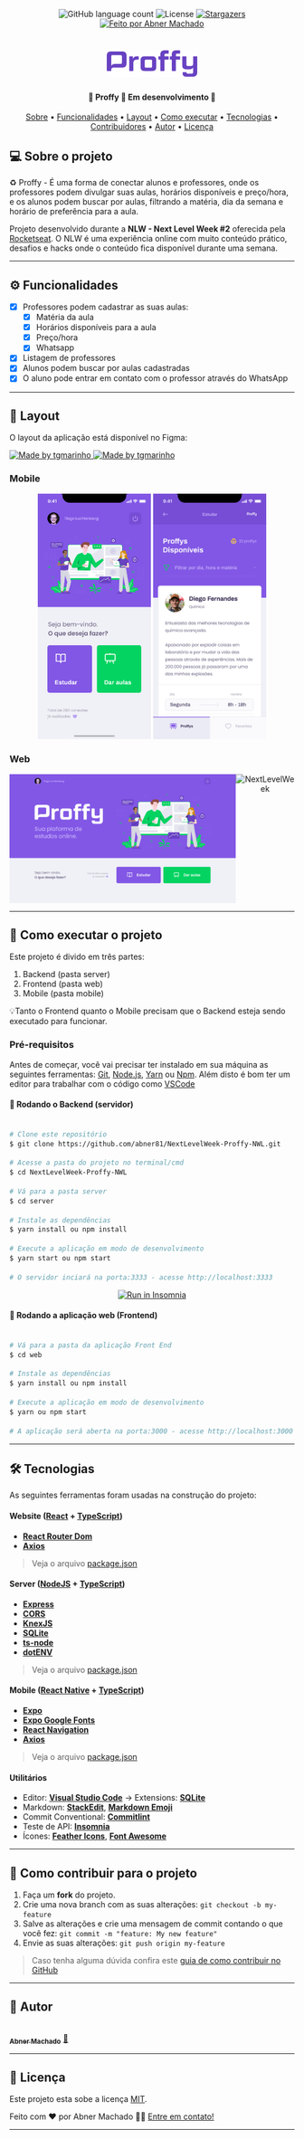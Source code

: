 
<p align="center">
  <img alt="GitHub language count" src="https://img.shields.io/github/languages/count/tgmarinho/README-ecoleta?color=%2304D361">
    
   <img alt="License" src="https://img.shields.io/badge/license-MIT-brightgreen">
   <a href="https://github.com/tgmarinho/README-ecoleta/stargazers">
    <img alt="Stargazers" src="https://img.shields.io/github/stars/tgmarinho/README-ecoleta?style=social">
  </a>

  <a href="https://www.abnermachado.com">
    <img alt="Feito por Abner Machado" src="https://img.shields.io/badge/Feito%20por-Abner%20Machado-blue">
  </a>
  
</p>
<h1 align="center">
    <img alt="Proffy-Abner Machado" title="#Proffy" src="./web/src/assets/images/Proffy.png" />
</h1>

<h4 align="center"> 
	🚧  Proffy 🚀 Em desenvolvimento  🚧
</h4>

<p align="center">
 <a href="#-sobre-o-projeto">Sobre</a> •
 <a href="#-funcionalidades">Funcionalidades</a> •
 <a href="#-layout">Layout</a> • 
 <a href="#-como-executar-o-projeto">Como executar</a> • 
 <a href="#-tecnologias">Tecnologias</a> • 
 <a href="#-contribuidores">Contribuidores</a> • 
 <a href="#-autor">Autor</a> • 
 <a href="#user-content--licença">Licença</a>
</p>


## 💻 Sobre o projeto

♻️ Proffy - É uma forma de conectar alunos e professores, onde os professores podem divulgar suas aulas, horários disponíveis e preço/hora, e os alunos podem buscar por aulas, filtrando a matéria, dia da semana e horário de preferência para a aula.


Projeto desenvolvido durante a **NLW - Next Level Week #2** oferecida pela [Rocketseat](https://rocketseat.com.br).
O NLW é uma experiência online com muito conteúdo prático, desafios e hacks onde o conteúdo fica disponível durante uma semana.

---

## ⚙️ Funcionalidades

- [x] Professores podem cadastrar as suas aulas:
    - [x] Matéria da aula
    - [x] Horários disponíveis para a aula
    - [x] Preço/hora
    - [x] Whatsapp
- [x] Listagem de professores
- [x] Alunos podem buscar por aulas cadastradas
- [x] O aluno pode entrar em contato com o professor através do WhatsApp

---

## 🎨 Layout

O layout da aplicação está disponível no Figma:

<a href="https://www.figma.com/file/GHGS126t7WYjnPZdRKChJF/?viewer=1&node-id=">
  <img alt="Made by tgmarinho" src="https://img.shields.io/badge/Acessar%20layout%20web-Figma-green">
</a>
<a href="https://www.figma.com/file/e33KvgUpFdunXxJjHnK7CG/Proffy-Mobile">
  <img alt="Made by tgmarinho" src="https://img.shields.io/badge/Acessar%20layout%20mobile-Figma-orange">
</a>


### Mobile

<p align="center">
  <img alt="NextLevelWeek" title="#NextLevelWeek" src="./web/src/assets/images/Home-mobile.png" width="200px">

  <img alt="NextLevelWeek" title="#NextLevelWeek" src="./web/src/assets/images/Quero estudar.png" width="200px">
</p>

### Web

<p align="center" style="display: flex; align-items: flex-start; justify-content: center;">
  <img alt="NextLevelWeek" title="#NextLevelWeek" src="./web/src/assets/images/Home.png" width="400px">

  <img alt="NextLevelWeek" title="#NextLevelWeek" src="./assets/sucesso-web.svg" width="400px">
</p>

---

## 🚀 Como executar o projeto

Este projeto é divido em três partes:
1. Backend (pasta server) 
2. Frontend (pasta web)
3. Mobile (pasta mobile)

💡Tanto o Frontend quanto o Mobile precisam que o Backend esteja sendo executado para funcionar.

### Pré-requisitos

Antes de começar, você vai precisar ter instalado em sua máquina as seguintes ferramentas:
[Git](https://git-scm.com), [Node.js](https://nodejs.org/en/), [Yarn](https://yarnpkg.com/) ou [Npm](https://www.npmjs.com/). 
Além disto é bom ter um editor para trabalhar com o código como [VSCode](https://code.visualstudio.com/)

#### 🎲 Rodando o Backend (servidor)

```bash

# Clone este repositório
$ git clone https://github.com/abner81/NextLevelWeek-Proffy-NWL.git

# Acesse a pasta do projeto no terminal/cmd
$ cd NextLevelWeek-Proffy-NWL

# Vá para a pasta server
$ cd server

# Instale as dependências
$ yarn install ou npm install

# Execute a aplicação em modo de desenvolvimento
$ yarn start ou npm start

# O servidor inciará na porta:3333 - acesse http://localhost:3333 

```
<p align="center">
  <a href="https://github.com/tgmarinho/README-ecoleta/blob/master/Insomnia_API_Ecoletajson.json" target="_blank"><img src="https://insomnia.rest/images/run.svg" alt="Run in Insomnia"></a>
</p>


#### 🧭 Rodando a aplicação web (Frontend)

```bash

# Vá para a pasta da aplicação Front End
$ cd web

# Instale as dependências
$ yarn install ou npm install

# Execute a aplicação em modo de desenvolvimento
$ yarn ou npm start

# A aplicação será aberta na porta:3000 - acesse http://localhost:3000

```

---

## 🛠 Tecnologias

As seguintes ferramentas foram usadas na construção do projeto:

#### **Website**  ([React](https://reactjs.org/)  +  [TypeScript](https://www.typescriptlang.org/))

-   **[React Router Dom](https://github.com/ReactTraining/react-router/tree/master/packages/react-router-dom)**
-   **[Axios](https://github.com/axios/axios)**

> Veja o arquivo  [package.json](https://github.com/abner81/NextLevelWeek-Proffy-NWL/blob/master/web/package.json)

#### [](https://github.com/abner81/NextLevelWeek-Proffy-NWL/tree/master/server)**Server**  ([NodeJS](https://nodejs.org/en/)  +  [TypeScript](https://www.typescriptlang.org/))

-   **[Express](https://expressjs.com/)**
-   **[CORS](https://expressjs.com/en/resources/middleware/cors.html)**
-   **[KnexJS](http://knexjs.org/)**
-   **[SQLite](https://github.com/mapbox/node-sqlite3)**
-   **[ts-node](https://github.com/TypeStrong/ts-node)**
-   **[dotENV](https://github.com/motdotla/dotenv)**

> Veja o arquivo  [package.json](https://github.com/abner81/NextLevelWeek-Proffy-NWL/blob/master/server/package.json)

#### [](https://github.com/abner81/Mobile-Nwl-Proffy/tree/cc998941133880f08f0381650068e4582c4b1cb6)**Mobile**  ([React Native](http://www.reactnative.com/)  +  [TypeScript](https://www.typescriptlang.org/))

-   **[Expo](https://expo.io/)**
-   **[Expo Google Fonts](https://github.com/expo/google-fonts)**
-   **[React Navigation](https://reactnavigation.org/)**
-   **[Axios](https://github.com/axios/axios)**

> Veja o arquivo  [package.json](https://github.com/abner81/Mobile-Nwl-Proffy/blob/cc998941133880f08f0381650068e4582c4b1cb6/package.json)

#### [](https://github.com/tgmarinho/Ecoleta#utilit%C3%A1rios)**Utilitários**

-   Editor:  **[Visual Studio Code](https://code.visualstudio.com/)**  → Extensions:  **[SQLite](https://marketplace.visualstudio.com/items?itemName=alexcvzz.vscode-sqlite)**
-   Markdown:  **[StackEdit](https://stackedit.io/)**,  **[Markdown Emoji](https://gist.github.com/rxaviers/7360908)**
-   Commit Conventional:  **[Commitlint](https://github.com/conventional-changelog/commitlint)**
-   Teste de API:  **[Insomnia](https://insomnia.rest/)**
-   Ícones:  **[Feather Icons](https://feathericons.com/)**,  **[Font Awesome](https://fontawesome.com/)**

---

## 💪 Como contribuir para o projeto

1. Faça um **fork** do projeto.
2. Crie uma nova branch com as suas alterações: `git checkout -b my-feature`
3. Salve as alterações e crie uma mensagem de commit contando o que você fez: `git commit -m "feature: My new feature"`
4. Envie as suas alterações: `git push origin my-feature`
> Caso tenha alguma dúvida confira este [guia de como contribuir no GitHub](./CONTRIBUTING.md)

---

## 🦸 Autor

<a href="https:abnermachado.com">
 <img style="border-radius: 50%;" src="https://avatars1.githubusercontent.com/u/54149914?s=460&u=e6a4306816a79fdcf1f4927c265ede6adcfb5a33&v=4" width="100px;" alt=""/>
 <br />
 <sub><b>Abner Machado</b></sub></a> <a href="https:abnermachado.com" title="Abner Machado">🚀</a>
 <br /> 

---

## 📝 Licença

Este projeto esta sobe a licença [MIT](./LICENSE).

Feito com ❤️ por Abner Machado 👋🏽 [Entre em contato!](https://www.linkedin.com/in/abnerdev/)

---